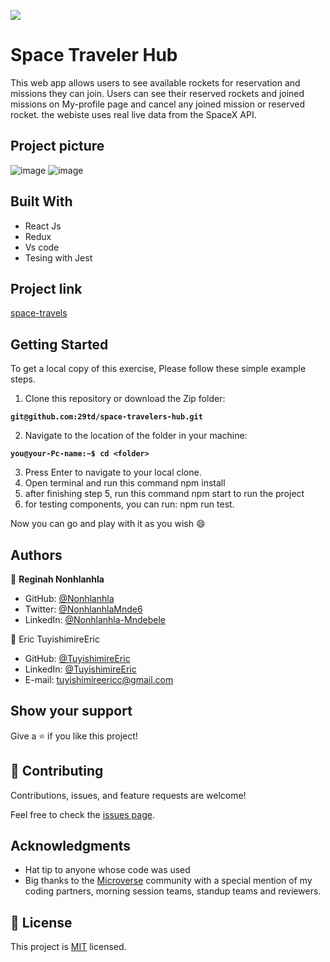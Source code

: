 
![](https://img.shields.io/badge/Microverse-blueviolet)
# Space Traveler Hub
This web app allows users to see available rockets for reservation and missions they can join. Users can see their reserved rockets and joined missions on My-profile page and cancel any joined mission or reserved rocket. the webiste uses real live data from the SpaceX API.

## Project picture
![image](https://user-images.githubusercontent.com/102757126/187937621-8736f970-dff4-4a31-a818-07dbb670cd6e.png)
![image](https://user-images.githubusercontent.com/102757126/187937700-cedcabb7-5db7-4303-9836-717484e44735.png)


## Built With 

- React Js
- Redux
- Vs code
- Tesing with Jest

## Project link
[space-travels](https://t5space-travelers.netlify.app/)

## Getting Started
To get a local copy of this exercise, Please follow these simple example steps.

1. Clone this repository or download the Zip folder:

**``git@github.com:29td/space-travelers-hub.git``**

2. Navigate to the location of the folder in your machine:

**``you@your-Pc-name:~$ cd <folder>``**

3. Press Enter to navigate to your local clone.
4. Open terminal and run this command npm install
5. after finishing step 5, run this command npm start to run the project
6. for testing components, you can run: npm run test.

Now you can go and play with it as you wish :smile:

## Authors

👤 **Reginah Nonhlanhla**

- GitHub: [@Nonhlanhla](https://https://github.com/29td)
- Twitter: [@NonhlanhlaMnde6](https://twitter.com/NonhlanhlaMnde6)
- LinkedIn: [@Nonhlanhla-Mndebele](https://www.linkedin.com/in/Nonhlanhla-Mndebele/)

👤 Eric TuyishimireEric

- GitHub: [@TuyishimireEric](https://github.com/TuyishimireEric)
- LinkedIn: [@TuyishimireEric](https://www.linkedin.com/in/TuyishimireEric/)
- E-mail: <a href="mailto:tuyishimireericc@gmail.com">tuyishimireericc@gmail.com</a>

## Show your support
Give a ⭐️ if you like this project!

## 🤝 Contributing

Contributions, issues, and feature requests are welcome!

Feel free to check the [issues page](https://github.com/29td/space-travelers-hub/issues).

## Acknowledgments

- Hat tip to anyone whose code was used
- Big thanks to the [Microverse](https://bit.ly/MicroverseTN) community with a special mention of my coding partners, morning session teams, standup teams and reviewers.

## 📝 License
This project is [MIT](./LICENSE.txt) licensed.
